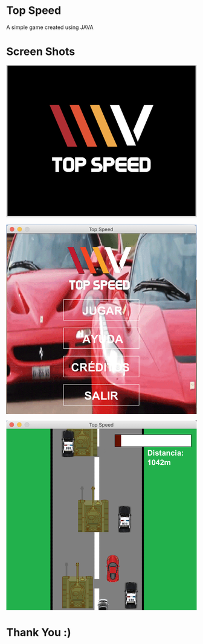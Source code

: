 # Top Speed
A simple game created using JAVA



# Screen Shots

![](img_rdMe/logo.png)

![](img_rdMe/menu.png)

![](img_rdMe/game.png)


# Thank You :)
